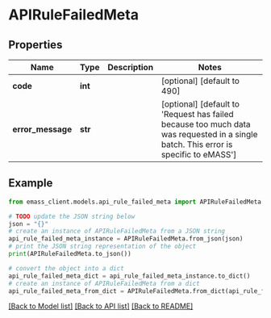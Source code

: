 # APIRuleFailedMeta


## Properties

Name | Type | Description | Notes
------------ | ------------- | ------------- | -------------
**code** | **int** |  | [optional] [default to 490]
**error_message** | **str** |  | [optional] [default to 'Request has failed because too much data was requested in a single batch. This error is specific to eMASS']

## Example

```python
from emass_client.models.api_rule_failed_meta import APIRuleFailedMeta

# TODO update the JSON string below
json = "{}"
# create an instance of APIRuleFailedMeta from a JSON string
api_rule_failed_meta_instance = APIRuleFailedMeta.from_json(json)
# print the JSON string representation of the object
print(APIRuleFailedMeta.to_json())

# convert the object into a dict
api_rule_failed_meta_dict = api_rule_failed_meta_instance.to_dict()
# create an instance of APIRuleFailedMeta from a dict
api_rule_failed_meta_from_dict = APIRuleFailedMeta.from_dict(api_rule_failed_meta_dict)
```
[[Back to Model list]](../README.md#documentation-for-models) [[Back to API list]](../README.md#documentation-for-api-endpoints) [[Back to README]](../README.md)



